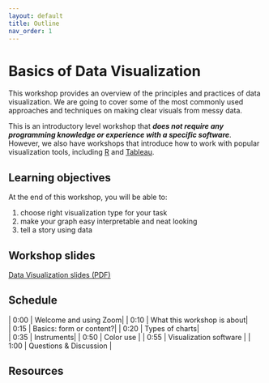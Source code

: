 ```yaml
---
layout: default
title: Outline
nav_order: 1
---
```


# Basics of Data Visualization

This workshop provides an overview of the principles and practices of data visualization. We are going to cover some of the most commonly used approaches and techniques on making clear visuals from messy data.<br>

This is an introductory level workshop that ***does not require any programming knowledge or experience with a specific software***. However, we also have workshops that introduce how to work with popular visualization tools, including [R](https://ubc-library-rc.github.io/data-analysis-r/visualization/introduction.html) and [Tableau](https://ubc-library-rc.github.io/intro-data-viz/).

 
## Learning objectives

At the end of this workshop, you will be able to:
1. choose right visualization type for your task
2. make your graph easy interpretable and neat looking
3. tell a story using data


## Workshop slides

[Data Visualization slides (PDF)](https://github.com/ubc-library-rc/basics_of_data_viz/files/6864815/Data.Viz.Content.pdf)


## Schedule

| 0:00 | Welcome and using Zoom|
| 0:10 | What this workshop is about|  
| 0:15 | Basics: form or content?|
| 0:20 | Types of charts|   
| 0:35 | Instruments|
| 0:50 | Color use |
| 0:55 | Visualization software |
| 1:00 | Questions & Discussion |

## Resources

